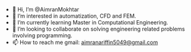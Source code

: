 - 👋 Hi, I’m @AimranMokhtar
- 👀 I’m interested in automatization, CFD and FEM.
- 🌱 I’m currently learning Master in Computational Engineering.
- 💞️ I’m looking to collaborate on solving engineering related problems involving programming.
- 📫 How to reach me gmail: aimranariffin5049@gmail.com

<!---
AimranMokhtar/AimranMokhtar is a ✨ special ✨ repository because its `README.md` (this file) appears on your GitHub profile.
You can click the Preview link to take a look at your changes.
--->
